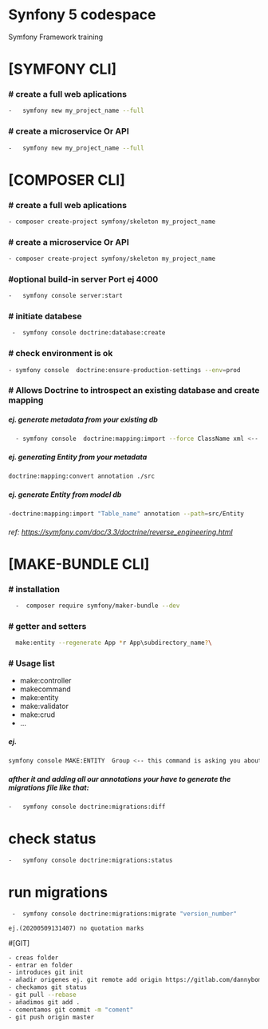 # Synfony 5 codespace

Symfony Framework training



# [SYMFONY CLI]
### # create a full web aplications
```sh
-   symfony new my_project_name --full
```
### # create a microservice Or API
```sh
-   symfony new my_project_name --full
```
# [COMPOSER CLI]
### # create a full web aplications
 ```sh
- composer create-project symfony/skeleton my_project_name
```
### # create a microservice Or API
```sh
- composer create-project symfony/skeleton my_project_name
```
### #optional build-in server Port ej 4000
```sh
-   symfony console server:start
```
### # initiate databese
```sh
 -  symfony console doctrine:database:create
```
### # check environment is ok 
```sh
- symfony console  doctrine:ensure-production-settings --env=prod
```
### # Allows Doctrine to introspect an existing database and create mapping
##### ej. generate metadata from your existing db
```sh
  - symfony console  doctrine:mapping:import --force ClassName xml <-- or yaml type
```
##### ej. generating Entity from your metadata 
```sh
doctrine:mapping:convert annotation ./src
```
##### ej. generate Entity from model db
```sh
-doctrine:mapping:import "Table_name" annotation --path=src/Entity
```
###### ref: https://symfony.com/doc/3.3/doctrine/reverse_engineering.html 


# [MAKE-BUNDLE CLI]
### # installation
```sh
  -  composer require symfony/maker-bundle --dev
```
### # getter and setters
```sh
  make:entity --regenerate App *r App\subdirectory_name?\
```
### # Usage list
-   make:controller
-   makecommand
-   make:entity
-   make:validator
-   make:crud 
 -  ...

##### ej.
```sh
symfony console MAKE:ENTITY  Group <-- this command is asking you about properties of your model 
```
  

##### afther it and adding all our annotations your have to generate the migrations file like that:
```sh
-   symfony console doctrine:migrations:diff 
```
# check status 
```sh
-   symfony console doctrine:migrations:status
```
# run migrations 
```sh
 -  symfony console doctrine:migrations:migrate "version_number" 
 ```
    ej.(20200509131407) no quotation marks

#[GIT]
```sh
- creas folder 
- entrar en folder
- introduces git init 
- añadir origenes ej. git remote add origin https://gitlab.com/dannybombastic/synfony-5-codespace
- checkamos git status
- git pull --rebase 
- añadimos git add .
- comentamos git commit -m "coment"
- git push origin master
```